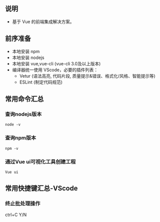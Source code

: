 ## 说明

- 基于 Vue 的前端集成解决方案。

## 前序准备

- 本地安装 npm
- 本地安装 nodejs
- 本地安装 vue,vue-cli (vue-cli 3.0及以上版本)
- 编译器统一使用 VScode，必要的插件列表：
  - Vetur (语法高亮, 代码片段, 质量提示&错误、格式化/风格、智能提示等)
  - ESLint (制定代码规范)

## 常用命令汇总
### 查询nodejs版本
```
node -v
```
### 查询npm版本
```
npm -v
```
### 通过Vue ui可视化工具创建工程
```
Vue ui
```
## 常用快捷键汇总-VScode
### 终止批处理操作
ctrl+C      Y/N 

